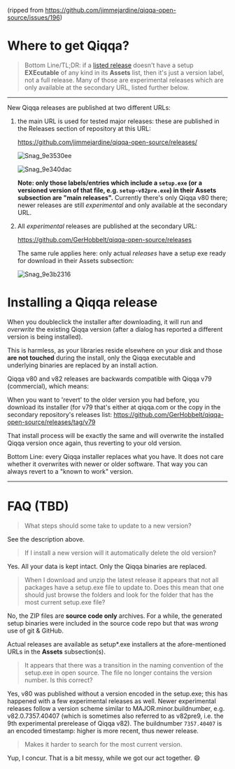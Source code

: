 (ripped from https://github.com/jimmejardine/qiqqa-open-source/issues/196)

# Where to get Qiqqa?

> Bottom Line/TL;DR: if a [listed release](https://github.com/jimmejardine/qiqqa-open-source/releases/) doesn't have a setup **EXEcutable** of any kind in its **Assets** list, then it's just a version label, not a full release. Many of those are experimental releases which  are only available at the secondary URL, listed further below. 

---

New Qiqqa releases are published at two different URLs:

1. the main URL is used for tested major releases: these are published in the Releases section of repository at this URL:

   https://github.com/jimmejardine/qiqqa-open-source/releases/

   ![Snag_9e3530ee](https://user-images.githubusercontent.com/402462/77826912-cd8ad800-7112-11ea-922b-cbfaed109885.png)

   ![Snag_9e340dac](https://user-images.githubusercontent.com/402462/77826888-a3d1b100-7112-11ea-80ac-125fd5b6f003.png)

   **Note: only those labels/entries which include a `setup.exe` (or a versioned version of that file, e.g. `setup-v82pre.exe`) in their Assets subsection are "main releases".** Currently there's only Qiqqa v80 there; newer releases are still *experimental* and only available at the secondary URL.

2. All *experimental* releases are published at the secondary URL:

   https://github.com/GerHobbelt/qiqqa-open-source/releases

   The same rule applies here: only actual *releases* have a setup exe ready for download in their Assets subsection:

   ![Snag_9e3b2316](https://user-images.githubusercontent.com/402462/77827037-b5678880-7113-11ea-82b3-d37550161bc4.png)


# Installing a Qiqqa release

   When you  doubleclick the installer after downloading, it will run and *overwrite* the existing Qiqqa version (after a dialog has reported a different version is being installed).

   This is harmless, as your libraries reside elsewhere on your disk and those **are not touched** during the install, only the Qiqqa executable and underlying binaries are replaced by an install action.

   Qiqqa v80 and v82 releases are backwards compatible with Qiqqa v79 (commercial), which means:

   When you want to 'revert' to the older version you had before, you download its installer (for v79 that's either at qiqqa.com or the copy in the secondary repository's releases list: https://github.com/GerHobbelt/qiqqa-open-source/releases/tag/v79

   That install process will be exactly the same and will overwrite the installed Qiqqa version once again, thus reverting to your old version. 

   Bottom Line: every Qiqqa installer replaces what you have. It does not care whether it overwrites with newer or older software. That way you can always revert to a "known to work" version.

---

# FAQ (TBD)

> What steps should some take to update to a new version? 

See the description above.

> If I install a new version will it automatically delete the old version? 

Yes. All your data is kept intact. Only the Qiqqa binaries are replaced.

> When I download and unzip the latest release it appears that not all packages have a setup.exe file to update to. Does this mean that one should just browse the folders and look for the folder that has the most current setup.exe file? 

No, the ZIP files are **source code only** archives. For a while, the generated setup binaries were included in the source code repo but that was *wrong* use of git & GitHub.

Actual releases are available as setup*.exe installers at the afore-mentioned URLs in the **Assets** subsection(s).

> It appears that there was a transition in the naming convention of the setup.exe in open source. The file no longer contains the version number. Is this correct? 

Yes, v80 was published without a version encoded in the setup.exe; this has happened with a few experimental releases as well. Newer experimental releases follow a version scheme similar to MAJOR.minor.buildnumber, e.g. v82.0.7357.40407 (which is sometimes also referred to as v82pre9,  i.e. the 9th experimental prerelease of Qiqqa v82). The buildnumber `7357.40407` is an encoded timestamp: higher is more recent, thus newer release.

> Makes it harder to search for the most current version. 

Yup, I concur. That is a bit messy, while we got our act together. 😄 
